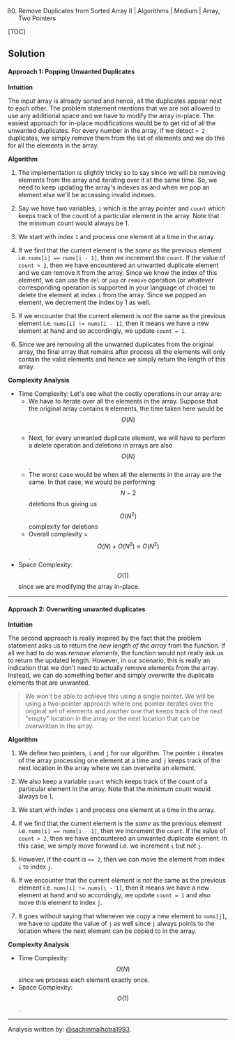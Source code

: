 80. Remove Duplicates from Sorted Array II | Algorithms | Medium | Array, Two Pointers

[TOC]

## Solution

#### Approach 1: Popping Unwanted Duplicates

**Intuition**

The input array is already sorted and hence, all the duplicates appear next to each other. The problem statement mentions that we are not allowed to use any additional space and we have to modify the array in-place. The easiest approach for in-place modifications would be to get rid of all the unwanted duplicates. For every number in the array, if we detect `> 2` duplicates, we simply remove them from the list of elements and we do this for all the elements in the array.





**Algorithm**

1. The implementation is slightly tricky so to say since we will be removing elements from the array and iterating over it at the same time. So, we need to keep updating the array's indexes as and when we pop an element else we'll be accessing invalid indexes.
2. Say we have two variables, `i` which is the array pointer and `count` which keeps track of the count of a particular element in the array. Note that the minimum count would always be 1. 

    
    
    

3. We start with index `1` and process one element at a time in the array.
4. If we find that the current element is the *same* as the previous element i.e. `nums[i] == nums[i - 1]`, then we increment the `count`. If the value of `count > 2`, then we have encountered an unwanted duplicate element and we can remove it from the array. Since we know the index of this element, we can use the `del` or `pop` or `remove` operation (or whatever corresponding operation is supported in your language of choice) to delete the element at index `i` from the array. Since we popped an element, we decrement the index by 1 as well.

    
    
    


5. If we encounter that the current element is *not* the same as the previous element i.e. `nums[i] != nums[i - 1]`, then it means we have a new element at hand and so accordingly, we update `count = 1`.

    
    
    

6. Since we are removing all the unwanted duplicates from the original array, the final array that remains after process all the elements will only contain the valid elements and hence we simply return the length of this array.



**Complexity Analysis**

* Time Complexity: Let's see what the costly operations in our array are:
    - We have to iterate over all the elements in the array. Suppose that the original array contains `N` elements, the time taken here would be $$O(N)$$.
    - Next, for every unwanted duplicate element, we will have to perform a delete operation and deletions in arrays are also $$O(N)$$.
    - The worst case would be when all the elements in the array are the same. In that case, we would be performing $$N - 2$$ deletions thus giving us $$O(N^2)$$ complexity for deletions
    - Overall complexity = $$O(N) + O(N^2) \equiv O(N^2)$$.
* Space Complexity: $$O(1)$$ since we are modifying the array in-place. 



---
#### Approach 2: Overwriting unwanted duplicates

**Intuition**

The second approach is really inspired by the fact that the problem statement asks us to return the *new length of the array* from the function. If all we had to do was *remove elements*, the function would not really ask us to return the updated length. However, in our scenario, this is really an indication that we don't need to actually remove elements from the array. Instead, we can do something better and simply overwrite the duplicate elements that are unwanted. 

> We won't be able to achieve this using a single pointer. We will be using a two-pointer approach where one pointer iterates over the original set of elements and another one that keeps track of the next "empty" location in the array or the next location that can be overwritten in the array.

**Algorithm**

1. We define two pointers, `i` and `j` for our algorithm. The pointer `i` iterates of the array processing one element at a time and `j` keeps track of the next location in the array where we can overwrite an element. 
2. We also keep a variable `count` which keeps track of the count of a particular element in the array. Note that the minimum count would always be 1. 
3. We start with index `1` and process one element at a time in the array.
4. If we find that the current element is the *same* as the previous element i.e. `nums[i] == nums[i - 1]`, then we increment the `count`. If the value of `count > 2`, then we have encountered an unwanted duplicate element. In this case, we simply move forward i.e. we increment `i` but not `j`.
5. However, if the count is `<= 2`, then we can move the element from index `i` to index `j`. 

    
    
    

6. If we encounter that the current element is *not* the same as the previous element i.e. `nums[i] != nums[i - 1]`, then it means we have a new element at hand and so accordingly, we update `count = 1` and also move this element to index `j`.

    
    
    

7. It goes without saying that whenever we copy a new element to `nums[j]`, we have to update the value of `j` as well since `j` always points to the location where the next element can be copied to in the array.

    
    
    


        
**Complexity Analysis**

* Time Complexity: $$O(N)$$ since we process each element exactly once.
* Space Complexity: $$O(1)$$.


---
Analysis written by: [@sachinmalhotra1993](https://leetcode.com/sachinmalhotra1993/).
